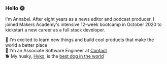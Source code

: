 ### Hello 🌞

I'm Annabel. After eight years as a news editor and podcast producer, I joined Makers Academy's intensive 12-week bootcamp in October 2020 to kickstart a new career as a full stack developer. 

🌵 I'm excited to learn new things and build cool products that make the world a better place  
💃 I'm an Associate Software Engineer at [Contact](https://contact.xyz/)  
🐕 My husky, [Hyko](https://www.instagram.com/hykothehusky/), is the [best dog in the world](https://soundcloud.com/luke/best-dog-in-the-world)  
